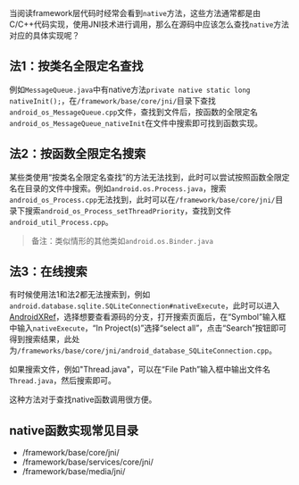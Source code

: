 当阅读framework层代码时经常会看到`native`方法，这些方法通常都是由C/C++代码实现，使用JNI技术进行调用，那么在源码中应该怎么查找`native`方法对应的具体实现呢？

## 法1：按类名全限定名查找

例如`MessageQueue.java`中有native方法`private native static long nativeInit();`，在`/framework/base/core/jni/`目录下查找`android_os_MessageQueue.cpp`文件，查找到文件后，按函数的全限定名`android_os_MessageQueue_nativeInit`在文件中搜索即可找到函数实现。

## 法2：按函数全限定名搜索

某些类使用“按类名全限定名查找”的方法无法找到，此时可以尝试按照函数全限定名在目录的文件中搜索。例如`android.os.Process.java`，搜索`android_os_Process.cpp`无法找到，此时可以在`/framework/base/core/jni/`目录下搜索`android_os_Process_setThreadPriority`，查找到文件`android_util_Process.cpp`。

> 备注：类似情形的其他类如`android.os.Binder.java`

## 法3：在线搜索

有时候使用法1和法2都无法搜索到，例如`android.database.sqlite.SQLiteConnection#nativeExecute`，此时可以进入[AndroidXRef](http://androidxref.com)，选择想要查看源码的分支，打开搜索页面后，在“Symbol”输入框中输入`nativeExecute`，“In Project(s)”选择“select all”，点击“Search”按钮即可得到搜索结果，此处为`/frameworks/base/core/jni/android_database_SQLiteConnection.cpp`。

如果搜索文件，例如"Thread.java"，可以在“File Path”输入框中输出文件名`Thread.java`，然后搜索即可。

这种方法对于查找native函数调用很方便。

## native函数实现常见目录

* /framework/base/core/jni/
* /framework/base/services/core/jni/
* /framework/base/media/jni/
